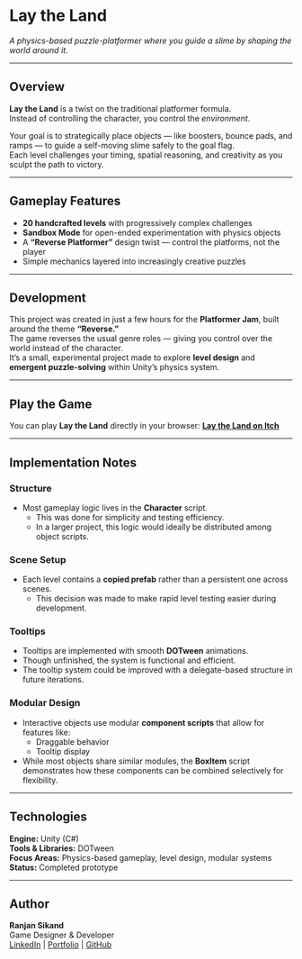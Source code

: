 # Lay the Land
*A physics-based puzzle-platformer where you guide a slime by shaping the world around it.*

---

## Overview

**Lay the Land** is a twist on the traditional platformer formula.  
Instead of controlling the character, you control the *environment*.  

Your goal is to strategically place objects — like boosters, bounce pads, and ramps — to guide a self-moving slime safely to the goal flag.  
Each level challenges your timing, spatial reasoning, and creativity as you sculpt the path to victory.

---

## Gameplay Features

- **20 handcrafted levels** with progressively complex challenges  
- **Sandbox Mode** for open-ended experimentation with physics objects  
- A **“Reverse Platformer”** design twist — control the platforms, not the player  
- Simple mechanics layered into increasingly creative puzzles  

---

## Development

This project was created in just a few hours for the **Platformer Jam**, built around the theme **“Reverse.”**  
The game reverses the usual genre roles — giving you control over the world instead of the character.  
It’s a small, experimental project made to explore **level design** and **emergent puzzle-solving** within Unity’s physics system.

---

## Play the Game

You can play **Lay the Land** directly in your browser:  [**Lay the Land on Itch**](https://your-game-link.com](https://unbreaded.itch.io/lay-the-land))

---

## Implementation Notes

### Structure
- Most gameplay logic lives in the **Character** script.  
  - This was done for simplicity and testing efficiency.  
  - In a larger project, this logic would ideally be distributed among object scripts.  

### Scene Setup
- Each level contains a **copied prefab** rather than a persistent one across scenes.  
  - This decision was made to make rapid level testing easier during development.  

### Tooltips
- Tooltips are implemented with smooth **DOTween** animations.  
- Though unfinished, the system is functional and efficient.  
- The tooltip system could be improved with a delegate-based structure in future iterations.  

### Modular Design
- Interactive objects use modular **component scripts** that allow for features like:  
  - Draggable behavior  
  - Tooltip display  
- While most objects share similar modules, the **BoxItem** script demonstrates how these components can be combined selectively for flexibility.  

---

## Technologies

**Engine:** Unity (C#)  
**Tools & Libraries:** DOTween  
**Focus Areas:** Physics-based gameplay, level design, modular systems  
**Status:** Completed prototype  

---

## Author

**Ranjan Sikand**  
Game Designer & Developer  
[LinkedIn](https://www.linkedin.com) | [Portfolio](https://your-portfolio-link.com) | [GitHub](https://github.com/yourusername)
